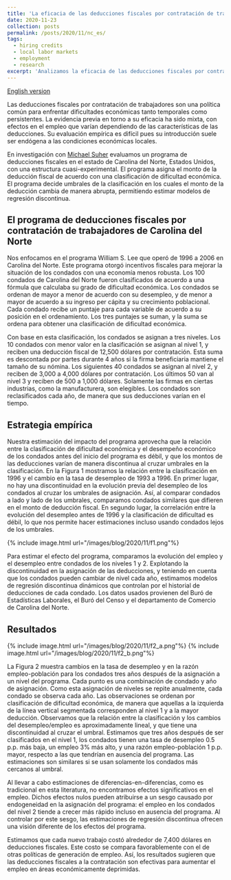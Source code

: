 ```yaml
---
title: 'La eficacia de las deducciones fiscales por contratación de trabajadores en áreas deprimidas'
date: 2020-11-23
collection: posts
permalink: /posts/2020/11/nc_es/
tags:
  - hiring credits
  - local labor markets
  - employment
  - research
excerpt: 'Analizamos la eficacia de las deducciones fiscales por contratación de trabajadores, particularmente en mercados laborales deprimidos. Este tipo de programas ha sido difícil de evaluar por su asignación endógena. Encontramos impactos robustos en el desempleo y en el empleo: una deducción de 9000 dólares por contratación reduce la tasa de desempleo en 0.5 pp e incrementa el empleo en 3%.'
---
```


[English version](/posts/2020/11/nc)

Las deducciones fiscales por contratación de trabajadores son una política común para enfrentar dificultades económicas tanto temporales como persistentes. La evidencia previa en torno a su eficacia ha sido mixta, con efectos en el empleo que varían dependiendo de las características de las deducciones. Su evaluación empírica es difícil pues su introducción suele ser endógena a las condiciones económicas locales. 

En investigación con [Michael Suher](https://www.federalreserve.gov/econres/michael-suher.htm) evaluamos un programa de deducciones fiscales en el estado de Carolina del Norte, Estados Unidos, con una estructura cuasi-experimental. El programa asigna el monto de la deducción fiscal de acuerdo con una clasificación de dificultad económica. El programa decide umbrales de la clasificación en los cuales el monto de la deducción cambia de manera abrupta, permitiendo estimar modelos de regresión discontinua.

## El programa de deducciones fiscales por contratación de trabajadores de Carolina del Norte

Nos enfocamos en el programa William S. Lee que operó de 1996 a 2006 en Carolina del Norte. Este programa otorgó incentivos fiscales para mejorar la situación de los condados con una economía menos robusta. Los 100 condados de Carolina del Norte fueron clasificados de acuerdo a una fórmula que calculaba su grado de dificultad económica. Los condados se ordenan de mayor a menor de acuerdo con su desempleo, y de menor a mayor de acuerdo a su ingreso per cápita y su crecimiento poblacional. Cada condado recibe un puntaje para cada variable de acuerdo a su posición en el ordenamiento. Los tres puntajes se suman, y la suma se ordena para obtener una clasificación de dificultad económica. 

Con base en esta clasificación, los condados se asignan a tres niveles. Los 10 condados con menor valor en la clasificación se asignan al nivel 1, y reciben una deducción fiscal de 12,500 dólares por contratación. Esta suma es descontada por partes durante 4 años si la firma beneficiaria mantiene el tamaño de su nómina. Los siguientes 40 condados se asignan al nivel 2, y reciben de 3,000 a 4,000 dólares por contratación. Los últimos 50 van al nivel 3 y reciben de 500 a 1,000 dólares. Solamente las firmas en ciertas industrias, como la manufacturera, son elegibles. Los condados son reclasificados cada año, de manera que sus deducciones varían en el tiempo.

## Estrategia empírica

Nuestra estimación del impacto del programa aprovecha que la relación entre la clasificación de dificultad económica y el desempeño económico de los condados antes del inicio del programa es débil, y que los montos de las deducciones varían de manera discontinua al cruzar umbrales en la clasificación. En la Figura 1 mostramos la relación entre la clasificación en 1996 y el cambio en la tasa de desempleo de 1993 a 1996. En primer lugar, no hay una discontinuidad en la evolución previa del desempleo de los condados al cruzar los umbrales de asignación. Así, al comparar condados a lado y lado de los umbrales, comparamos condados similares que difieren en el monto de deducción fiscal. En segundo lugar, la correlación entre la evolución del desempleo antes de 1996 y la clasificación de dificultad es débil, lo que nos permite hacer estimaciones incluso usando condados lejos de los umbrales.


{% include image.html url="/images/blog/2020/11/f1.png"%}

Para estimar el efecto del programa, comparamos la evolución del empleo y el desempleo entre condados de los niveles 1 y 2. Explotando la discontinuidad en la asignación de las deducciones, y teniendo en cuenta que los condados pueden cambiar de nivel cada año, estimamos modelos de regresión discontinua dinámicos que controlan por el historial de deducciones de cada condado. Los datos usados provienen del Buró de Estadísticas Laborales, el Buró del Censo y el departamento de Comercio de Carolina del Norte. 

## Resultados

{% include image.html url="/images/blog/2020/11/f2_a.png"%}
{% include image.html url="/images/blog/2020/11/f2_b.png"%}

La Figura 2 muestra cambios en la tasa de desempleo y en la razón empleo-población para los condados tres años después de la asignación a un nivel del programa. Cada punto es una combinación de condado y año de asignación. Como esta asignación de niveles se repite anualmente, cada condado se observa cada año. Las observaciones se ordenan por clasificación de dificultad económica, de manera que aquellas a la izquierda de la línea vertical segmentada corresponden al nivel 1 y a la mayor deducción. Observamos que la relación entre la clasificación y los cambios del desempleo/empleo es aproximadamente lineal, y que tiene una discontinuidad al cruzar el umbral. Estimamos que tres años después de ser clasificados en el nivel 1, los condados tienen una tasa de desempleo 0.5 p.p. más baja, un empleo 3% más alto, y una razón empleo-población 1 p.p. mayor, respecto a las que tendrían en ausencia del programa. Las estimaciones son similares si se usan solamente los condados más cercanos al umbral.

Al llevar a cabo estimaciones de diferencias-en-diferencias, como es tradicional en esta literatura, no encontramos efectos significativos en el empleo. Dichos efectos nulos pueden atribuirse a un sesgo causado por endogeneidad en la asignación del programa: el empleo en los condados del nivel 2 tiende a crecer más rápido incluso en ausencia del programa. Al controlar por este sesgo, las estimaciones de regresión discontinua ofrecen una visión diferente de los efectos del programa. 

Estimamos que cada nuevo trabajo costó alrededor de 7,400 dólares en deducciones fiscales. Este costo se compara favorablemente con el de otras políticas de generación de empleo. Así, los resultados sugieren que las deducciones fiscales a la contratación son efectivas para aumentar el empleo en áreas económicamente deprimidas. 

